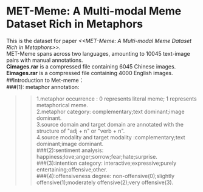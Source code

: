 # MET-Meme: A Multi-modal Meme Dataset Rich in Metaphors
This is the dataset for paper *<<MET-Meme: A Multi-modal Meme Dataset Rich in Metaphors>>*.  <br>
MET-Meme spans across two languages, amounting to 10045 text-image pairs with manual annotations.  <br>
**Cimages.rar** is a compressed file containing 6045 Chinese images.<br>
**Eimages.rar** is a compressed file containing 4000 English images.<br>
##Introduction to Met-meme： <br>
###(1): metaphor annotation: 
>>1.metaphor occurrence : 0 represents literal meme; 1 represents metaphorical meme. <br>
>>2.metaphor category: complementary;text dominant;image dominant.<br>
>>3.source domain and target domain are annotated with the structure of "adj + n" or "verb + n". <br>
>>4.source modality and target modality :complementary;text dominant;image dominant. <br>
###(2):sentiment analysis:  happiness;love;anger;sorrow;fear;hate;surprise.<br>
###(3):intention category:  interactive;expressive;purely entertaining;offensive;other.<br>
###(4):offensiveness degree: non-offensive(0);slightly offensive(1);moderately offensive(2);very offensive(3).<br>

